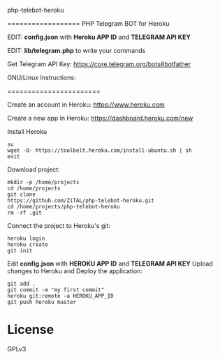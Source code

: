 php-telebot-heroku

==================
PHP Telegram BOT for Heroku

EDIT: **config.json** with **Heroku APP ID** and 
**TELEGRAM API KEY**

EDIT: **lib/telegram.php** to write your commands

Get Telegram API Key: https://core.telegram.org/bots#botfather

GNU/Linux Instructions:

=======================

Create an account in Heroku:
https://www.heroku.com

Create a new app in 
Heroku:
https://dashboard.heroku.com/new

Install Heroku
```
su
wget -O- https://toolbelt.heroku.com/install-ubuntu.sh | sh
exit
```

Download project:
```
mkdir -p /home/projects
cd /home/projects
git clone 
https://github.com/ZiTAL/php-telebot-heroku.git
cd /home/projects/php-telebot-heroku
rm -rf .git
```

Connect the project to Heroku's git:
```
heroku login
heroku create
git init
```
Edit **config.json** with **HEROKU APP ID** and **TELEGRAM API KEY**
Upload changes to Heroku and Deploy the application:
```
git add .
git commit -m "my first commit"
heroku git:remote -a HEROKU_APP_ID
git push heroku master
```

License
=======
GPLv3
